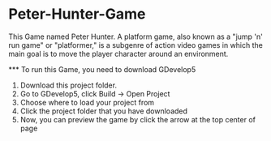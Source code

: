 # Peter-Hunter-Game
This Game named Peter Hunter. A platform game, also known as a "jump 'n' run game" or "platformer," is a subgenre of action video games in which the main goal is to move the player character around an environment.

*** To run this Game, you need to download GDevelop5
1) Download this project folder.
2) Go to GDevelop5, click Build -> Open Project
3) Choose where to load your project from
4) Click the project folder that you have downloaded
5) Now, you can preview the game by click the arrow at the top center of page
